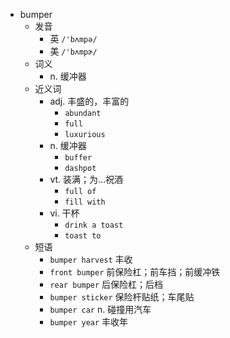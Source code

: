 - bumper
  - 发音
    - 英 `/'bʌmpə/`
    - 美 `/'bʌmpɚ/`
  - 词义
    - n. 缓冲器
  - 近义词
    - adj. 丰盛的，丰富的
      - `abundant`
      - `full`
      - `luxurious`
    - n. 缓冲器
      - `buffer`
      - `dashpot`
    - vt. 装满；为…祝酒
      - `full of`
      - `fill with`
    - vi. 干杯
      - `drink a toast`
      - `toast to`
  - 短语
    - `bumper harvest` 丰收 
    - `front bumper` 前保险杠；前车挡；前缓冲铁 
    - `rear bumper` 后保险杠；后档 
    - `bumper sticker` 保险杆贴纸；车尾贴 
    - `bumper car` n. 碰撞用汽车 
    - `bumper year` 丰收年 

